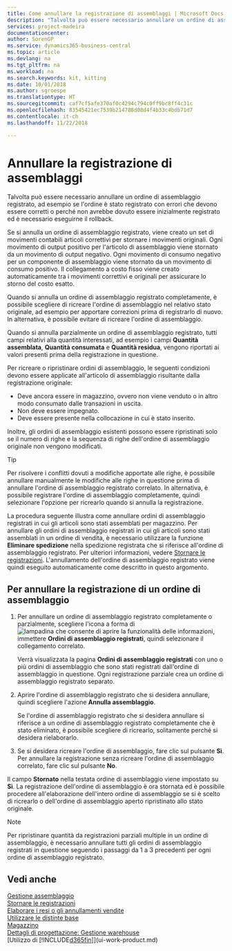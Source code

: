 ```yaml
---
title: Come annullare la registrazione di assemblaggi | Microsoft Docs
description: "Talvolta può essere necessario annullare un ordine di assemblaggio registrato, ad esempio se l'ordine è stato registrato con errori che devono essere corretti o perché non avrebbe dovuto essere inizialmente registrato ed è necessario eseguirne il rollback."
services: project-madeira
documentationcenter: 
author: SorenGP
ms.service: dynamics365-business-central
ms.topic: article
ms.devlang: na
ms.tgt_pltfrm: na
ms.workload: na
ms.search.keywords: kit, kitting
ms.date: 10/01/2018
ms.author: sgroespe
ms.translationtype: HT
ms.sourcegitcommit: caf7cf5afe370af0c4294c794c0ff9bc8ff4c31c
ms.openlocfilehash: 83545421ec7539b214788d08d4f4b33c4bdb71d7
ms.contentlocale: it-ch
ms.lasthandoff: 11/22/2018

---
```

# <a name="undo-assembly-posting"></a>Annullare la registrazione di assemblaggi
Talvolta può essere necessario annullare un ordine di assemblaggio registrato, ad esempio se l'ordine è stato registrato con errori che devono essere corretti o perché non avrebbe dovuto essere inizialmente registrato ed è necessario eseguirne il rollback.

Se si annulla un ordine di assemblaggio registrato, viene creato un set di movimenti contabili articoli correttivi per stornare i movimenti originali. Ogni movimento di output positivo per l'articolo di assemblaggio viene stornato da un movimento di output negativo. Ogni movimento di consumo negativo per un componente di assemblaggio viene stornato da un movimento di consumo positivo. Il collegamento a costo fisso viene creato automaticamente tra i movimenti correttivi e originali per assicurare lo storno del costo esatto.  

Quando si annulla un ordine di assemblaggio registrato completamente, è possibile scegliere di ricreare l'ordine di assemblaggio nel relativo stato originale, ad esempio per apportare correzioni prima di registrarlo di nuovo. In alternativa, è possibile evitare di ricreare l'ordine di assemblaggio.  

Quando si annulla parzialmente un ordine di assemblaggio registrato, tutti campi relativi alla quantità interessati, ad esempio i campi **Quantità assemblata**, **Quantità consumata** e **Quantità residua**, vengono riportati ai valori presenti prima della registrazione in questione.  

Per ricreare o ripristinare ordini di assemblaggio, le seguenti condizioni devono essere applicate all'articolo di assemblaggio risultante dalla registrazione originale:  

-   Deve ancora essere in magazzino, ovvero non viene venduto o in altro modo consumato dalle transazioni in uscita.  
-   Non deve essere impegnato.  
-   Deve essere presente nella collocazione in cui è stato inserito.  

Inoltre, gli ordini di assemblaggio esistenti possono essere ripristinati solo se il numero di righe e la sequenza di righe dell'ordine di assemblaggio originale non vengono modificati.  

> [!TIP]  
>  Per risolvere i conflitti dovuti a modifiche apportate alle righe, è possibile annullare manualmente le modifiche alle righe in questione prima di annullare l'ordine di assemblaggio registrato correlato. In alternativa, è possibile registrare l'ordine di assemblaggio completamente, quindi selezionare l'opzione per ricrearlo quando si annulla la registrazione.  

La procedura seguente illustra come annullare ordini di assemblaggio registrati in cui gli articoli sono stati assemblati per magazzino. Per annullare gli ordini di assemblaggio registrati in cui gli articoli sono stati assemblati in un ordine di vendita, è necessario utilizzare la funzione **Eliminare spedizione** nella spedizione registrata che si riferisce all'ordine di assemblaggio registrato. Per ulteriori informazioni, vedere [Stornare le registrazioni](finance-how-reverse-journal-posting.md). L'annullamento dell'ordine di assemblaggio registrato viene quindi eseguito automaticamente come descritto in questo argomento.  

## <a name="to-undo-posting-of-an-assembly-order"></a>Per annullare la registrazione di un ordine di assemblaggio  
1.  Per annullare un ordine di assemblaggio registrato completamente o parzialmente, scegliere l'icona a forma di ![lampadina che consente di aprire la funzionalità delle informazioni](media/ui-search/search_small.png "Informazioni sull'operazione che si desidera eseguire"), immettere **Ordini di assemblaggio registrati**, quindi selezionare il collegamento correlato.  

    Verrà visualizzata la pagina **Ordini di assemblaggio registrati** con uno o più ordini di assemblaggio che sono stati registrati dall'ordine di assemblaggio in questione. Ogni registrazione parziale crea un ordine di assemblaggio registrato separato.  
2.  Aprire l'ordine di assemblaggio registrato che si desidera annullare, quindi scegliere l'azione **Annulla assemblaggio**.  

    Se l'ordine di assemblaggio registrato che si desidera annullare si riferisce a un ordine di assemblaggio registrato completamente che è stato eliminato, è possibile scegliere di ricrearlo, solitamente perché si desidera rielaborarlo.  
3.  Se si desidera ricreare l'ordine di assemblaggio, fare clic sul pulsante **Sì**. Per annullare la registrazione senza ricreare l'ordine di assemblaggio correlato, fare clic sul pulsante **No**.  

Il campo **Stornato** nella testata ordine di assemblaggio viene impostato su **Sì**. La registrazione dell'ordine di assemblaggio è ora stornata ed è possibile procedere all'elaborazione dell'intero ordine di assemblaggio se si è scelto di ricrearlo o dell'ordine di assemblaggio aperto ripristinato allo stato originale.  

> [!NOTE]  
>  Per ripristinare quantità da registrazioni parziali multiple in un ordine di assemblaggio, è necessario annullare tutti gli ordini di assemblaggio registrati in questione seguendo i passaggi da 1 a 3 precedenti per ogni ordine di assemblaggio registrato.  

## <a name="see-also"></a>Vedi anche  
[Gestione assemblaggio](assembly-assemble-items.md)  
[Stornare le registrazioni](finance-how-reverse-journal-posting.md)  
[Elaborare i resi o gli annullamenti vendite](sales-how-process-sales-returns-cancellations.md)    
[Utilizzare le distinte base](inventory-how-work-BOMs.md)  
[Magazzino](inventory-manage-inventory.md)  
[Dettagli di progettazione: Gestione warehouse](design-details-warehouse-management.md)  
[Utilizzo di [!INCLUDE[d365fin](includes/d365fin_md.md)]](ui-work-product.md)

